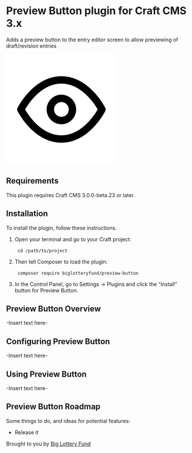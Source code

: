 # Preview Button plugin for Craft CMS 3.x

Adds a preview button to the entry editor screen to allow previewing of draft/revision entries

![Screenshot](resources/img/logo.png)

## Requirements

This plugin requires Craft CMS 3.0.0-beta.23 or later.

## Installation

To install the plugin, follow these instructions.

1. Open your terminal and go to your Craft project:

        cd /path/to/project

2. Then tell Composer to load the plugin:

        composer require biglotteryfund/preview-button

3. In the Control Panel, go to Settings → Plugins and click the “Install” button for Preview Button.

## Preview Button Overview

-Insert text here-

## Configuring Preview Button

-Insert text here-

## Using Preview Button

-Insert text here-

## Preview Button Roadmap

Some things to do, and ideas for potential features:

* Release it

Brought to you by [Big Lottery Fund](https://www.github.com/biglotteryfund)
